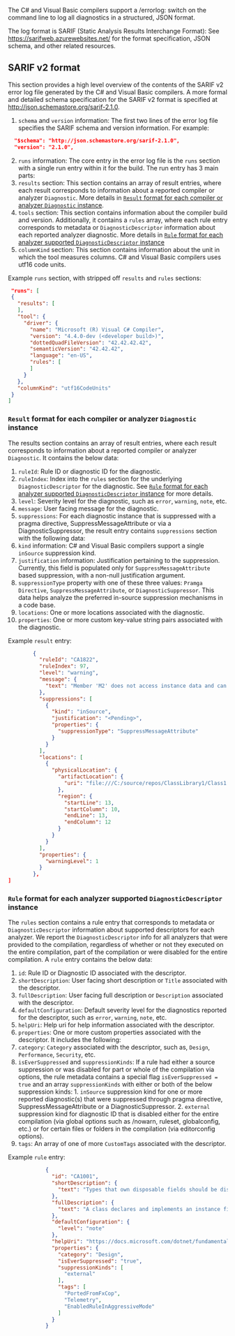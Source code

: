The C# and Visual Basic compilers support a /errorlog:<file> switch on
the command line to log all diagnostics in a structured, JSON format.

The log format is SARIF (Static Analysis Results Interchange Format):
See https://sarifweb.azurewebsites.net/ for the format specification,
JSON schema, and other related resources.

## SARIF v2 format

This section provides a high level overview of the contents of the SARIF v2 error log file generated by the C# and Visual Basic compilers. A more formal and detailed schema specification for the SARIF v2 format is specified at http://json.schemastore.org/sarif-2.1.0.

1. `schema` and `version` information: The first two lines of the error log file specifies the SARIF schema and version information. For example:

```json
  "$schema": "http://json.schemastore.org/sarif-2.1.0",
  "version": "2.1.0",
```

2. `runs` information: The core entry in the error log file is the `runs` section with a single run entry within it for the build. The run entry has 3 main parts:
  1. `results` section: This section contains an array of result entries, where each result corresponds to information about a reported compiler or analyzer `Diagnostic`. More details in [`Result` format for each compiler or analyzer `Diagnostic` instance](#result-format-for-each-compiler-or-analyzer-diagnostic-instance).
  2. `tools` section: This section contains information about the compiler build and version. Additionally, it contains a `rules` array, where each rule entry corresponds to metadata or `DiagnosticDescriptor` information about each reported analyzer diagnostic. More details in [`Rule` format for each analyzer supported `DiagnosticDescriptor` instance](#rule-format-for-each-analyzer-supported-diagnosticdescriptor-instance)
  3. `columnKind` section: This section contains information about the unit in which the tool measures columns. C# and Visual Basic compilers uses utf16 code units.

   Example `runs` section, with stripped off `results` and `rules` sections:
   ```json
    "runs": [
    {
      "results": [
      ],
      "tool": {
        "driver": {
          "name": "Microsoft (R) Visual C# Compiler",
          "version": "4.4.0-dev (<developer build>)",
          "dottedQuadFileVersion": "42.42.42.42",
          "semanticVersion": "42.42.42",
          "language": "en-US",
          "rules": [
          ]
        }
      },
      "columnKind": "utf16CodeUnits"
    }
  ]
   ```

### `Result` format for each compiler or analyzer `Diagnostic` instance

The results section contains an array of result entries, where each result corresponds to information about a reported compiler or analyzer `Diagnostic`. It contains the below data:
1. `ruleId`: Rule ID or diagnostic ID for the diagnostic.
2. `ruleIndex`: Index into the `rules` section for the underlying `DiagnosticDescriptor` for the diagnostic. See [`Rule` format for each analyzer supported `DiagnosticDescriptor` instance](#rule-format-for-each-analyzer-supported-diagnosticdescriptor-instance) for more details.
3. `level`: Severity level for the diagnostic, such as `error`, `warning`, `note`, etc.
4. `message`: User facing message for the diagnostic.
5. `suppressions`: For each diagnostic instance that is suppressed with a pragma directive, SuppressMessageAttribute or via a DiagnosticSuppressor, the result entry contains `suppressions` section with the following data:
  1. `kind` information: C# and Visual Basic compilers support a single `inSource` suppression kind.
  2. `justification` information: Justification pertaining to the suppression. Currently, this field is populated only for `SuppressMessageAttribute` based suppression, with a non-null justification argument.
  3. `suppressionType` property with one of these three values: `Pramga Directive`, `SuppressMessageAttribute`, or `DiagnosticSuppressor`. This data helps analyze the preferred in-source suppression mechanisms in a code base.
6. `locations`: One or more locations associated with the diagnostic.
7. `properties`: One or more custom key-value string pairs associated with the diagnostic.

Example `result` entry:
```json
        {
          "ruleId": "CA1822",
          "ruleIndex": 97,
          "level": "warning",
          "message": {
            "text": "Member 'M2' does not access instance data and can be marked as static"
          },
          "suppressions": [
            {
              "kind": "inSource",
              "justification": "<Pending>",
              "properties": {
                "suppressionType": "SuppressMessageAttribute"
              }
            }
          ],
          "locations": [
            {
              "physicalLocation": {
                "artifactLocation": {
                  "uri": "file:///C:/source/repos/ClassLibrary1/Class1.cs"
                },
                "region": {
                  "startLine": 13,
                  "startColumn": 10,
                  "endLine": 13,
                  "endColumn": 12
                }
              }
            }
          ],
          "properties": {
            "warningLevel": 1
          }
        },
]
```

### `Rule` format for each analyzer supported `DiagnosticDescriptor` instance

The `rules` section contains a rule entry that corresponds to metadata or `DiagnosticDescriptor` information about supported descriptors for each analyzer. We report the `DiagnosticDescriptor` info for all analyzers that were provided to the compilation, regardless of whether or not they executed on the entire compilation, part of the compilation or were disabled for the entire compilation. A `rule` entry contains the below data:
1. `id`: Rule ID or Diagnostic ID associated with the descriptor.
2. `shortDescription`: User facing short description or `Title` associated with the descriptor.
3. `fullDescription`: User facing full description or `Description` associated with the descriptor.
4. `defaultConfiguration`: Default severity level for the diagnostics reported for the descriptor, such as `error`, `warning`, `note`, etc.
5. `helpUri`: Help uri for help information associated with the descriptor.
6. `properties`: One or more custom properties associated with the descriptor. It includes the following:
  1. `category`: `Category` associated with the descriptor, such as, `Design`, `Performance`, `Security`, etc.
  2. `isEverSuppressed` and `suppressionKinds`: If a rule had either a source suppression or was disabled for part or whole of the compilation via options, the rule metadata contains a special flag `isEverSuppressed = true` and an array `suppressionKinds` with either or both of the below suppression kinds:
    1. `inSource` suppression kind for one or more reported diagnostic(s) that were suppressed through pragma directive, SuppressMessageAttribute or a DiagnosticSuppressor.
    2. `external` suppression kind for diagnostic ID that is disabled either for the entire compilation (via global options such as /nowarn, ruleset, globalconfig, etc.) or for certain files or folders in the compilation (via editorconfig options).
  3. `tags`: An array of one of more `CustomTags` associated with the descriptor.
  
Example `rule` entry:
```json
            {
              "id": "CA1001",
              "shortDescription": {
                "text": "Types that own disposable fields should be disposable"
              },
              "fullDescription": {
                "text": "A class declares and implements an instance field that is a System.IDisposable type, and the class does not implement IDisposable. A class that declares an IDisposable field indirectly owns an unmanaged resource and should implement the IDisposable interface."
              },
              "defaultConfiguration": {
                "level": "note"
              },
              "helpUri": "https://docs.microsoft.com/dotnet/fundamentals/code-analysis/quality-rules/ca1001",
              "properties": {
                "category": "Design",
                "isEverSuppressed": "true",
                "suppressionKinds": [
                  "external"
                ],
                "tags": [
                  "PortedFromFxCop",
                  "Telemetry",
                  "EnabledRuleInAggressiveMode"
                ]
              }
            }
```